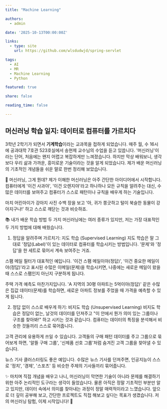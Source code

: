 ```yaml
---
title: "Machine Learning"

authors:
  - admin

date: '2025-10-13T00:00:00Z'

links:
  - type: site
    url: https://github.com/wlsdudwjd/spring-servlet

tags:
  - AI
  - MR
  - Machine Learning
  - Python

featured: true

share: false

reading_time: false

---
```


## 머신러닝 학습 일지: 데이터로 컴퓨터를 가르치다

3학년 2학기가 되면서 **기계학습**이라는 교과목을 접하게 되었습니다. 매주 월, 수 16시에 공과대학 7호관 523호실에서 송현제 교수님의 수업을 듣고 있씁니다.
'머신러닝'이라는 단어, 처음에는 왠지 어렵고 복잡하게만 느껴졌습니다. 하지만 막상 배워보니, 생각보다 우리 삶과 가까운, 흥미로운 기술이라는 것을 알게 되었습니다. 제가 배운 머신러닝의 기초적인 개념들을 쉬운 말로 한번 정리해 보았습니다.

🧐 머신러닝, 그게 뭔데?
제가 이해한 머신러닝은 아주 간단한 아이디어에서 시작합니다. 컴퓨터에게 '이건 사과야', '이건 오렌지야'라고 하나하나 모든 규칙을 알려주는 대신, 수많은 데이터를 보여주고 컴퓨터가 스스로 패턴이나 규칙을 배우게 하는 기술입니다.

마치 어린아이가 강아지 사진 수백 장을 보고 '아, 귀가 쫑긋하고 털이 북슬한 동물이 강아지구나!' 하고 스스로 깨닫는 것과 비슷하죠.

📚 내가 배운 학습 방법 두 가지
머신러닝에는 여러 종류가 있지만, 저는 가장 대표적인 두 가지 방법에 대해 배웠습니다.

1. 정답을 알려주며 가르치기: 지도 학습 (Supervised Learning)
지도 학습은 말 그대로 '정답(Label)'이 있는 데이터로 컴퓨터를 학습시키는 방법입니다. '문제'와 '정답'을 한 세트로 묶어서 계속 보여주는 거죠.

스팸 메일 필터가 대표적인 예입니다. '이건 스팸 메일이야(정답)', '이건 중요한 메일이야(정답)'라고 표시된 수많은 이메일(문제)을 학습시키면, 나중에는 새로운 메일이 왔을 때 스스로 스팸인지 아닌지 구분하게 됩니다.

주택 가격 예측도 마찬가지입니다. 'A 지역의 30평 아파트는 5억이야(정답)' 같은 수많은 집값 데이터(문제)를 학습하면, 새로운 아파트 정보를 주었을 때 가격을 예측할 수 있게 됩니다.

2. 정답 없이 스스로 배우게 하기: 비지도 학습 (Unsupervised Learning)
비지도 학습은 정답이 없는, 날것의 데이터를 던져주고 "이 안에서 뭔가 의미 있는 그룹이나 구조를 찾아봐!" 하고 시키는 것과 같습니다. 컴퓨터는 데이터의 특징을 분석해서 비슷한 것들끼리 스스로 묶어줍니다.

고객 관리에 유용하게 쓰일 수 있습니다. 고객들의 구매 패턴 데이터를 주고 그룹으로 묶어보게 하면, '알뜰 구매 그룹', '신제품 선호 그룹'처럼 숨겨진 고객 그룹을 찾아낼 수 있습니다.

뉴스 기사 클러스터링도 좋은 예입니다. 수많은 뉴스 기사를 던져주면, 인공지능이 스스로 '정치', '경제', '스포츠' 등 비슷한 주제의 기사들끼리 묶어줍니다.

✨ 마치며
직접 개념을 배우고 나니, 머신러닝이 막연한 기술이 아니라 문제를 해결하기 위한 아주 논리적인 도구라는 생각이 들었습니다. 물론 아직은 정말 기초적인 부분만 알고 있지만, 데이터 속에서 의미를 찾아내는 과정이 정말 매력적이라고 느꼈습니다. 앞으로 더 깊이 공부해 보고, 간단한 프로젝트도 직접 해보고 싶다는 목표가 생겼습니다. 저의 머신러닝 탐험, 이제 시작입니다! 🚀